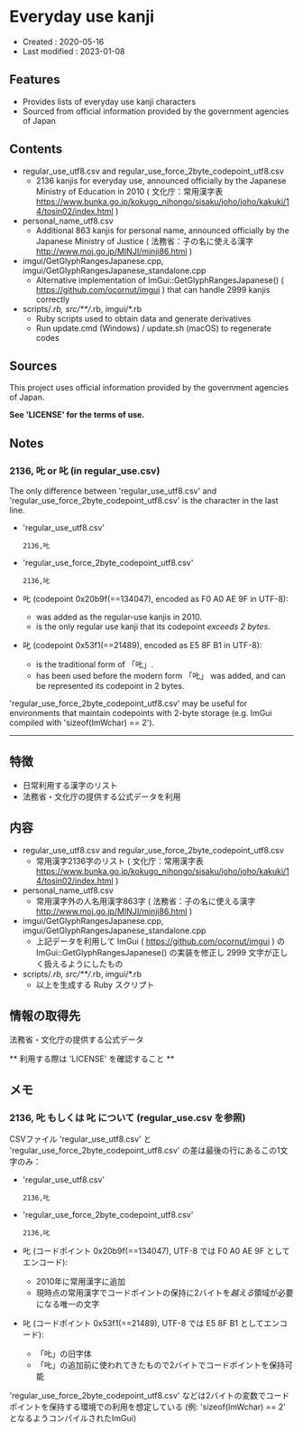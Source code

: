 # Everyday use kanji #

*   Created : 2020-05-16
*   Last modified : 2023-01-08

## Features ##

*   Provides lists of everyday use kanji characters
*   Sourced from official information provided by the government agencies of Japan

## Contents ##

*   regular_use_utf8.csv and regular_use_force_2byte_codepoint_utf8.csv
    *   2136 kanjis for everyday use, announced officially by the Japanese Ministry of Education in 2010 ( 文化庁：常用漢字表 https://www.bunka.go.jp/kokugo_nihongo/sisaku/joho/joho/kakuki/14/tosin02/index.html )
*   personal_name_utf8.csv
    *   Additional 863 kanjis for personal name, announced officially by the Japanese Ministry of Justice ( 法務省：子の名に使える漢字 http://www.moj.go.jp/MINJI/minji86.html )
*   imgui/GetGlyphRangesJapanese.cpp, imgui/GetGlyphRangesJapanese_standalone.cpp
    *   Alternative implementation of ImGui::GetGlyphRangesJapanese() ( https://github.com/ocornut/imgui ) that can handle 2999 kanjis correctly
*   scripts/*.rb, src/**/*.rb, imgui/*.rb
    *   Ruby scripts used to obtain data and generate derivatives
    *   Run update.cmd (Windows) / update.sh (macOS) to regenerate codes

## Sources ##

This project uses official information provided by the government agencies of Japan.

**See 'LICENSE' for the terms of use.**

## Notes ##

### 2136, 𠮟 or 叱 (in regular_use.csv) ###

The only difference between 'regular_use_utf8.csv' and 'regular_use_force_2byte_codepoint_utf8.csv' is the character in the last line.

*   'regular_use_utf8.csv'

        2136,𠮟

*   'regular_use_force_2byte_codepoint_utf8.csv'

        2136,叱

*   𠮟 (codepoint 0x20b9f(==134047), encoded as F0 A0 AE 9F in UTF-8):
    *   was added as the regular-use kanjis in 2010.
    *   is the only regular use kanji that its codepoint *exceeds 2 bytes*.
*   叱 (codepoint 0x53f1(==21489), encoded as E5 8F B1 in UTF-8):
    *   is the traditional form of 「𠮟」.
    *   has been used before the modern form 「𠮟」 was added, and can be represented its codepoint in 2 bytes.

'regular_use_force_2byte_codepoint_utf8.csv' may be useful for environments that maintain codepoints with 2-byte storage (e.g. ImGui compiled with 'sizeof(ImWchar) == 2').

----------------------------------------------------------------------------------------------------

## 特徴 ##

*   日常利用する漢字のリスト
*   法務省・文化庁の提供する公式データを利用

## 内容 ##

*   regular_use_utf8.csv and regular_use_force_2byte_codepoint_utf8.csv
    *   常用漢字2136字のリスト ( 文化庁：常用漢字表 https://www.bunka.go.jp/kokugo_nihongo/sisaku/joho/joho/kakuki/14/tosin02/index.html )
*   personal_name_utf8.csv
    *   常用漢字外の人名用漢字863字 ( 法務省：子の名に使える漢字 http://www.moj.go.jp/MINJI/minji86.html )
*   imgui/GetGlyphRangesJapanese.cpp, imgui/GetGlyphRangesJapanese_standalone.cpp
    *   上記データを利用して ImGui ( https://github.com/ocornut/imgui ) の ImGui::GetGlyphRangesJapanese() の実装を修正し 2999 文字が正しく扱えるようにしたもの
*   scripts/*.rb, src/**/*.rb, imgui/*.rb
    *   以上を生成する Ruby スクリプト

## 情報の取得先 ##

法務省・文化庁の提供する公式データ

** 利用する際は 'LICENSE' を確認すること **

## メモ ##

### 2136, 𠮟 もしくは 叱 について (regular_use.csv を参照) ###

CSVファイル 'regular_use_utf8.csv' と 'regular_use_force_2byte_codepoint_utf8.csv' の差は最後の行にあるこの1文字のみ：

*   'regular_use_utf8.csv'

        2136,𠮟

*   'regular_use_force_2byte_codepoint_utf8.csv'

        2136,叱

*   𠮟 (コードポイント 0x20b9f(==134047), UTF-8 では F0 A0 AE 9F としてエンコード):
    *   2010年に常用漢字に追加
    *   現時点の常用漢字でコードポイントの保持に2バイトを*越える*領域が必要になる唯一の文字
*   叱 (コードポイント 0x53f1(==21489), UTF-8 では E5 8F B1 としてエンコード):
    *   「𠮟」の旧字体
    *   「𠮟」の追加前に使われてきたもので2バイトでコードポイントを保持可能

'regular_use_force_2byte_codepoint_utf8.csv' などは2バイトの変数でコードポイントを保持する環境での利用を想定している (例: 'sizeof(ImWchar) == 2' となるようコンパイルされたImGui)
